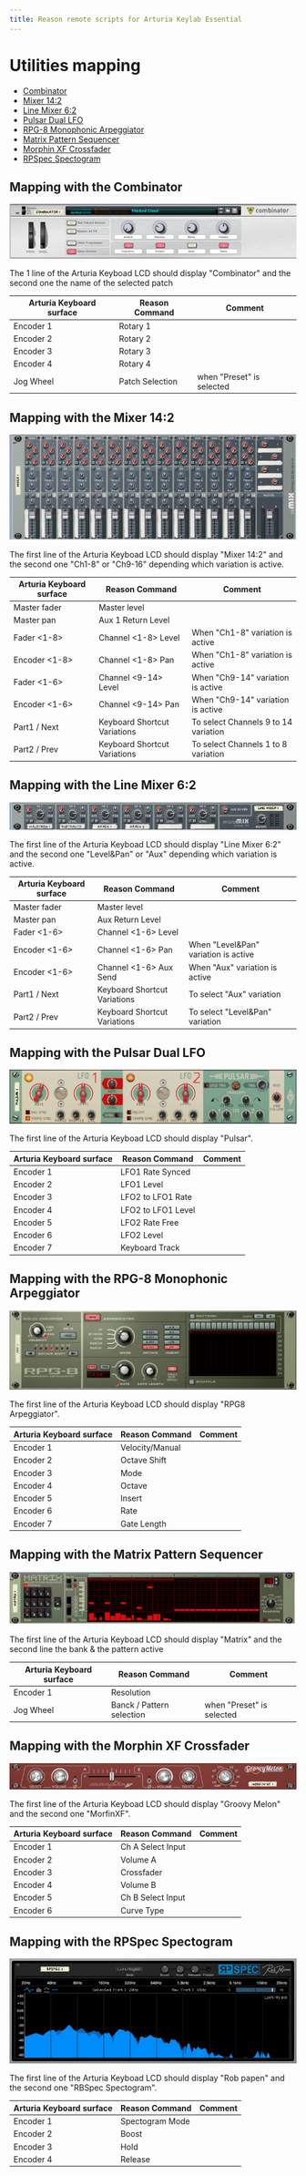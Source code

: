 ```yaml
---
title: Reason remote scripts for Arturia Keylab Essential
---
```

# Utilities mapping

* [Combinator](#mapping-with-the-combinator)
* [Mixer 14:2](#mapping-with-the-mixer-142)
* [Line Mixer 6:2](#mapping-with-the-line-mixer-62)
* [Pulsar Dual LFO](#mapping-with-the-pulsar-dual-lfo)
* [RPG-8 Monophonic Arpeggiator](#mapping-with-the-rpg-8-monophonic-arpeggiator)
* [Matrix Pattern Sequencer](#mapping-with-the-matrix-pattern-sequencer)
* [Morphin XF Crossfader](#mapping-with-the-morphin-xf-crossfader)
* [RPSpec Spectogram](#mapping-with-the-rpspec-spectogram)

## Mapping with the Combinator

![Combinator Logo](../images/Combinator.png)

The 1 line of the Arturia Keyboad LCD should display "Combinator" and the second one the name of the selected patch

| Arturia Keyboard surface | Reason Command | Comment |
| -------------------------- | -------------- | ----------------------- |
| Encoder 1 | Rotary 1 |  |
| Encoder 2 | Rotary 2 |  |
| Encoder 3 | Rotary 3 |  |
| Encoder 4 | Rotary 4 |  |
| Jog Wheel | Patch Selection | when "Preset" is selected |

## Mapping with the Mixer 14:2

![Mixer 14:2 Logo](../images/Mixer14_2.png)

The first line of the Arturia Keyboad LCD should display "Mixer 14:2" and  the second one "Ch1-8" or "Ch9-16" depending which variation is active.

| Arturia Keyboard surface | Reason Command | Comment |
| -------------------------- | -------------- | ----------------------- |
| Master fader | Master level|  |
| Master pan | Aux 1 Return Level |  |
| Fader <1-8> | Channel <1-8> Level | When "Ch1-8" variation is active |
| Encoder <1-8> | Channel <1-8> Pan | When "Ch1-8" variation is active |
| Fader <1-6> | Channel <9-14> Level | When "Ch9-14" variation is active |
| Encoder <1-6> | Channel <9-14> Pan | When "Ch9-14" variation is active |
| Part1 / Next| Keyboard Shortcut Variations | To select Channels 9 to 14 variation |
| Part2 / Prev| Keyboard Shortcut Variations | To select Channels 1 to 8 variation |

## Mapping with the Line Mixer 6:2

![Line Mixer 6:2 Logo](../images/LineMixer6.png)

The first line of the Arturia Keyboad LCD should display "Line Mixer 6:2" and  the second one "Level&Pan" or "Aux" depending which variation is active.

| Arturia Keyboard surface | Reason Command | Comment |
| -------------------------- | -------------- | ----------------------- |
| Master fader | Master level|  |
| Master pan | Aux Return Level |  |
| Fader <1-6> | Channel <1-6> Level |  |
| Encoder <1-6> | Channel <1-6> Pan | When "Level&Pan" variation is active |
| Encoder <1-6> | Channel <1-6> Aux Send | When "Aux" variation is active |
| Part1 / Next| Keyboard Shortcut Variations | To select "Aux" variation |
| Part2 / Prev| Keyboard Shortcut Variations | To select "Level&Pan" variation |

## Mapping with the Pulsar Dual LFO

![Pulsar Logo](../images/Pulsar.png)

The first line of the Arturia Keyboad LCD should display "Pulsar".

| Arturia Keyboard surface | Reason Command | Comment |
| -------------------------- | -------------- | ----------------------- |
| Encoder 1 | LFO1 Rate Synced |  |
| Encoder 2 | LFO1 Level |  |
| Encoder 3 | LFO2 to LFO1 Rate |  |
| Encoder 4 | LFO2 to LFO1 Level|  |
| Encoder 5 | LFO2 Rate Free |  |
| Encoder 6 | LFO2 Level |  |
| Encoder 7 | Keyboard Track |  |

## Mapping with the RPG-8 Monophonic Arpeggiator

![RPG-8 Logo](../images/RPG8.png)

The first line of the Arturia Keyboad LCD should display "RPG8 Arpeggiator".

| Arturia Keyboard surface | Reason Command | Comment |
| -------------------------- | -------------- | ----------------------- |
| Encoder 1 | Velocity/Manual |  |
| Encoder 2 | Octave Shift |  |
| Encoder 3 | Mode |  |
| Encoder 4 | Octave |  |
| Encoder 5 | Insert |  |
| Encoder 6 | Rate |  |
| Encoder 7 | Gate Length|  |

## Mapping with the Matrix Pattern Sequencer

![Matrix Logo](../images/Matrix.png)

The first line of the Arturia Keyboad LCD should display "Matrix" and the second line the bank & the pattern active

| Arturia Keyboard surface | Reason Command | Comment |
| -------------------------- | -------------- | ----------------------- |
| Encoder 1 | Resolution |  |
| Jog Wheel | Banck / Pattern selection | when "Preset" is selected |

## Mapping with the Morphin XF Crossfader

![Morfin XF](../images/MorfinXF.jpg)

The first line of the Arturia Keyboad LCD should display "Groovy Melon" and the second one "MorfinXF".

| Arturia Keyboard surface | Reason Command | Comment |
| -------------------------- | -------------- | ----------------------- |
| Encoder 1 | Ch A Select Input |  |
| Encoder 2 | Volume A |  |
| Encoder 3 | Crossfader |  |
| Encoder 4 | Volume B |  |
| Encoder 5 | Ch B Select Input |  |
| Encoder 6 | Curve Type |  |

## Mapping with the RPSpec Spectogram

![RBSpec](../images/RBSpec.jpg)

The first line of the Arturia Keyboad LCD should display "Rob papen" and the second one "RBSpec Spectogram".

| Arturia Keyboard surface | Reason Command | Comment |
| -------------------------- | -------------- | ----------------------- |
| Encoder 1 | Spectogram Mode |  |
| Encoder 2 | Boost |  |
| Encoder 3 | Hold |  |
| Encoder 4 | Release |  |

